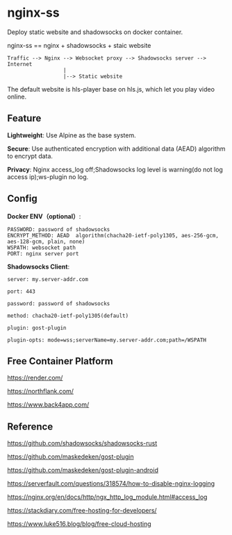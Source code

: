 # nginx-ss

Deploy static website and shadowsocks on docker container.

nginx-ss == nginx + shadowsocks + staic website

```
Traffic --> Nginx --> Websocket proxy --> Shadowsocks server --> Internet 
                  |
                  |--> Static website
```

The default website is hls-player base on hls.js, which let you play video online.

## Feature

**Lightweight**: Use Alpine as the base system.

**Secure**: Use  authenticated encryption with additional data (AEAD) algorithm to encrypt data.

**Privacy**: Nginx access_log off;Shadowsocks log level is warning(do not log access ip);ws-plugin no log.

## Config

**Docker ENV（optional）**:

```
PASSWORD: password of shadowsocks
ENCRYPT_METHOD: AEAD  algorithm(chacha20-ietf-poly1305, aes-256-gcm, aes-128-gcm, plain, none)
WSPATH: websocket path
PORT: nginx server port
```

**Shadowsocks Client**:

```
server: my.server-addr.com

port: 443

password: password of shadowsocks

method: chacha20-ietf-poly1305(default)

plugin: gost-plugin

plugin-opts: mode=wss;serverName=my.server-addr.com;path=/WSPATH
```

## Free Container Platform

https://render.com/

https://northflank.com/

https://www.back4app.com/

## Reference

https://github.com/shadowsocks/shadowsocks-rust

https://github.com/maskedeken/gost-plugin

https://github.com/maskedeken/gost-plugin-android

https://serverfault.com/questions/318574/how-to-disable-nginx-logging

https://nginx.org/en/docs/http/ngx_http_log_module.html#access_log

https://stackdiary.com/free-hosting-for-developers/

https://www.luke516.blog/blog/free-cloud-hosting